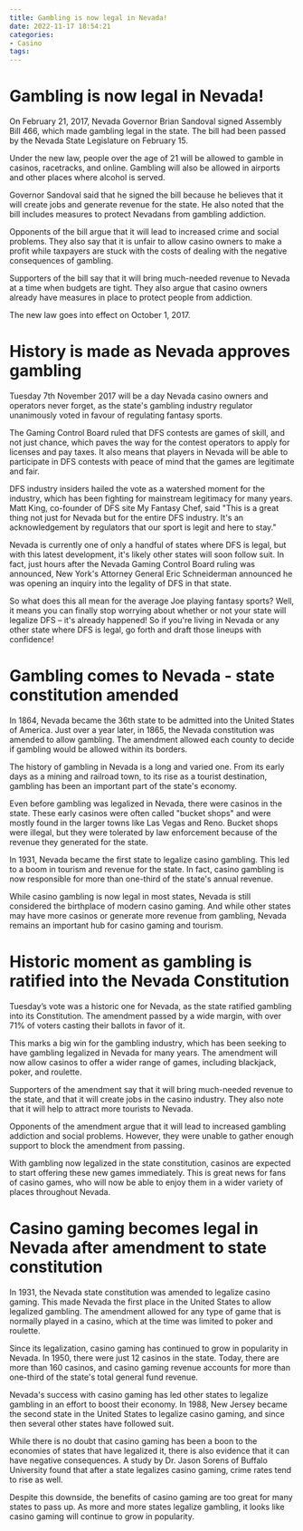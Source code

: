 ```yaml
---
title: Gambling is now legal in Nevada!
date: 2022-11-17 18:54:21
categories:
- Casino
tags:
---
```



#  Gambling is now legal in Nevada!

On February 21, 2017, Nevada Governor Brian Sandoval signed Assembly Bill 466, which made gambling legal in the state. The bill had been passed by the Nevada State Legislature on February 15.

Under the new law, people over the age of 21 will be allowed to gamble in casinos, racetracks, and online. Gambling will also be allowed in airports and other places where alcohol is served.

Governor Sandoval said that he signed the bill because he believes that it will create jobs and generate revenue for the state. He also noted that the bill includes measures to protect Nevadans from gambling addiction.

Opponents of the bill argue that it will lead to increased crime and social problems. They also say that it is unfair to allow casino owners to make a profit while taxpayers are stuck with the costs of dealing with the negative consequences of gambling.

 Supporters of the bill say that it will bring much-needed revenue to Nevada at a time when budgets are tight. They also argue that casino owners already have measures in place to protect people from addiction.

The new law goes into effect on October 1, 2017.

#  History is made as Nevada approves gambling

Tuesday 7th November 2017 will be a day Nevada casino owners and operators never forget, as the state's gambling industry regulator unanimously voted in favour of regulating fantasy sports.

The Gaming Control Board ruled that DFS contests are games of skill, and not just chance, which paves the way for the contest operators to apply for licenses and pay taxes. It also means that players in Nevada will be able to participate in DFS contests with peace of mind that the games are legitimate and fair.

DFS industry insiders hailed the vote as a watershed moment for the industry, which has been fighting for mainstream legitimacy for many years. Matt King, co-founder of DFS site My Fantasy Chef, said "This is a great thing not just for Nevada but for the entire DFS industry. It's an acknowledgement by regulators that our sport is legit and here to stay."

Nevada is currently one of only a handful of states where DFS is legal, but with this latest development, it's likely other states will soon follow suit. In fact, just hours after the Nevada Gaming Control Board ruling was announced, New York's Attorney General Eric Schneiderman announced he was opening an inquiry into the legality of DFS in that state.

So what does this all mean for the average Joe playing fantasy sports? Well, it means you can finally stop worrying about whether or not your state will legalize DFS – it's already happened! So if you're living in Nevada or any other state where DFS is legal, go forth and draft those lineups with confidence!

#  Gambling comes to Nevada - state constitution amended

In 1864, Nevada became the 36th state to be admitted into the United States of America. Just over a year later, in 1865, the Nevada constitution was amended to allow gambling. The amendment allowed each county to decide if gambling would be allowed within its borders.

The history of gambling in Nevada is a long and varied one. From its early days as a mining and railroad town, to its rise as a tourist destination, gambling has been an important part of the state's economy.

Even before gambling was legalized in Nevada, there were casinos in the state. These early casinos were often called "bucket shops" and were mostly found in the larger towns like Las Vegas and Reno. Bucket shops were illegal, but they were tolerated by law enforcement because of the revenue they generated for the state.

In 1931, Nevada became the first state to legalize casino gambling. This led to a boom in tourism and revenue for the state. In fact, casino gambling is now responsible for more than one-third of the state's annual revenue.

While casino gambling is now legal in most states, Nevada is still considered the birthplace of modern casino gaming. And while other states may have more casinos or generate more revenue from gambling, Nevada remains an important hub for casino gaming and tourism.

#  Historic moment as gambling is ratified into the Nevada Constitution

Tuesday’s vote was a historic one for Nevada, as the state ratified gambling into its Constitution. The amendment passed by a wide margin, with over 71% of voters casting their ballots in favor of it.

This marks a big win for the gambling industry, which has been seeking to have gambling legalized in Nevada for many years. The amendment will now allow casinos to offer a wider range of games, including blackjack, poker, and roulette.

Supporters of the amendment say that it will bring much-needed revenue to the state, and that it will create jobs in the casino industry. They also note that it will help to attract more tourists to Nevada.

Opponents of the amendment argue that it will lead to increased gambling addiction and social problems. However, they were unable to gather enough support to block the amendment from passing.

With gambling now legalized in the state constitution, casinos are expected to start offering these new games immediately. This is great news for fans of casino games, who will now be able to enjoy them in a wider variety of places throughout Nevada.

#  Casino gaming becomes legal in Nevada after amendment to state constitution

In 1931, the Nevada state constitution was amended to legalize casino gaming. This made Nevada the first place in the United States to allow legalized gambling. The amendment allowed for any type of game that is normally played in a casino, which at the time was limited to poker and roulette.

Since its legalization, casino gaming has continued to grow in popularity in Nevada. In 1950, there were just 12 casinos in the state. Today, there are more than 160 casinos, and casino gaming revenue accounts for more than one-third of the state's total general fund revenue.

Nevada's success with casino gaming has led other states to legalize gambling in an effort to boost their economy. In 1988, New Jersey became the second state in the United States to legalize casino gaming, and since then several other states have followed suit.

While there is no doubt that casino gaming has been a boon to the economies of states that have legalized it, there is also evidence that it can have negative consequences. A study by Dr. Jason Sorens of Buffalo University found that after a state legalizes casino gaming, crime rates tend to rise as well.

Despite this downside, the benefits of casino gaming are too great for many states to pass up. As more and more states legalize gambling, it looks like casino gaming will continue to grow in popularity.